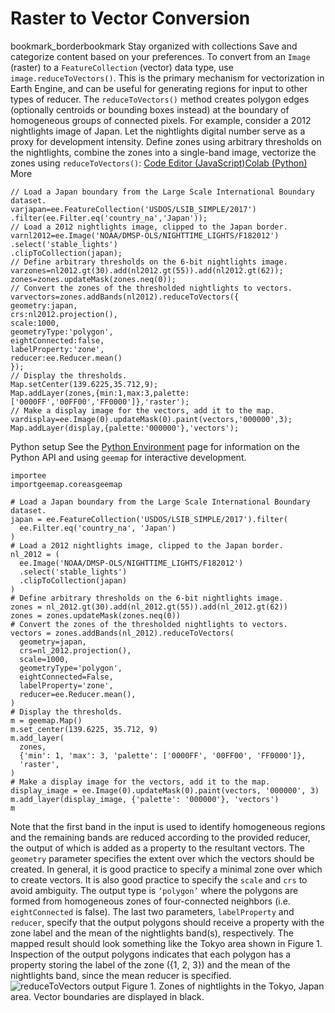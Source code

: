  
#  Raster to Vector Conversion
bookmark_borderbookmark Stay organized with collections  Save and categorize content based on your preferences. 
To convert from an `Image` (raster) to a `FeatureCollection` (vector) data type, use `image.reduceToVectors()`. This is the primary mechanism for vectorization in Earth Engine, and can be useful for generating regions for input to other types of reducer. The `reduceToVectors()` method creates polygon edges (optionally centroids or bounding boxes instead) at the boundary of homogeneous groups of connected pixels.
For example, consider a 2012 nightlights image of Japan. Let the nightlights digital number serve as a proxy for development intensity. Define zones using arbitrary thresholds on the nightlights, combine the zones into a single-band image, vectorize the zones using `reduceToVectors()`:
[Code Editor (JavaScript)](https://developers.google.com/earth-engine/guides/reducers_reduce_to_vectors#code-editor-javascript-sample)[Colab (Python)](https://developers.google.com/earth-engine/guides/reducers_reduce_to_vectors#colab-python-sample) More
```
// Load a Japan boundary from the Large Scale International Boundary dataset.
varjapan=ee.FeatureCollection('USDOS/LSIB_SIMPLE/2017')
.filter(ee.Filter.eq('country_na','Japan'));
// Load a 2012 nightlights image, clipped to the Japan border.
varnl2012=ee.Image('NOAA/DMSP-OLS/NIGHTTIME_LIGHTS/F182012')
.select('stable_lights')
.clipToCollection(japan);
// Define arbitrary thresholds on the 6-bit nightlights image.
varzones=nl2012.gt(30).add(nl2012.gt(55)).add(nl2012.gt(62));
zones=zones.updateMask(zones.neq(0));
// Convert the zones of the thresholded nightlights to vectors.
varvectors=zones.addBands(nl2012).reduceToVectors({
geometry:japan,
crs:nl2012.projection(),
scale:1000,
geometryType:'polygon',
eightConnected:false,
labelProperty:'zone',
reducer:ee.Reducer.mean()
});
// Display the thresholds.
Map.setCenter(139.6225,35.712,9);
Map.addLayer(zones,{min:1,max:3,palette:['0000FF','00FF00','FF0000']},'raster');
// Make a display image for the vectors, add it to the map.
vardisplay=ee.Image(0).updateMask(0).paint(vectors,'000000',3);
Map.addLayer(display,{palette:'000000'},'vectors');
```
Python setup
See the [ Python Environment](https://developers.google.com/earth-engine/guides/python_install) page for information on the Python API and using `geemap` for interactive development.
```
importee
importgeemap.coreasgeemap
```
```
# Load a Japan boundary from the Large Scale International Boundary dataset.
japan = ee.FeatureCollection('USDOS/LSIB_SIMPLE/2017').filter(
  ee.Filter.eq('country_na', 'Japan')
)
# Load a 2012 nightlights image, clipped to the Japan border.
nl_2012 = (
  ee.Image('NOAA/DMSP-OLS/NIGHTTIME_LIGHTS/F182012')
  .select('stable_lights')
  .clipToCollection(japan)
)
# Define arbitrary thresholds on the 6-bit nightlights image.
zones = nl_2012.gt(30).add(nl_2012.gt(55)).add(nl_2012.gt(62))
zones = zones.updateMask(zones.neq(0))
# Convert the zones of the thresholded nightlights to vectors.
vectors = zones.addBands(nl_2012).reduceToVectors(
  geometry=japan,
  crs=nl_2012.projection(),
  scale=1000,
  geometryType='polygon',
  eightConnected=False,
  labelProperty='zone',
  reducer=ee.Reducer.mean(),
)
# Display the thresholds.
m = geemap.Map()
m.set_center(139.6225, 35.712, 9)
m.add_layer(
  zones,
  {'min': 1, 'max': 3, 'palette': ['0000FF', '00FF00', 'FF0000']},
  'raster',
)
# Make a display image for the vectors, add it to the map.
display_image = ee.Image(0).updateMask(0).paint(vectors, '000000', 3)
m.add_layer(display_image, {'palette': '000000'}, 'vectors')
m
```

Note that the first band in the input is used to identify homogeneous regions and the remaining bands are reduced according to the provided reducer, the output of which is added as a property to the resultant vectors. The `geometry` parameter specifies the extent over which the vectors should be created. In general, it is good practice to specify a minimal zone over which to create vectors. It is also good practice to specify the `scale` and `crs` to avoid ambiguity. The output type is `‘polygon’` where the polygons are formed from homogeneous zones of four-connected neighbors (i.e. `eightConnected` is false). The last two parameters, `labelProperty` and `reducer`, specify that the output polygons should receive a property with the zone label and the mean of the nightlights band(s), respectively.
The mapped result should look something like the Tokyo area shown in Figure 1. Inspection of the output polygons indicates that each polygon has a property storing the label of the zone ({1, 2, 3}) and the mean of the nightlights band, since the mean reducer is specified.
![reduceToVectors output](https://developers.google.com/static/earth-engine/images/ReduceToVectors_Tokyo.png) Figure 1. Zones of nightlights in the Tokyo, Japan area. Vector boundaries are displayed in black. 
